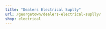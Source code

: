 ```yaml
---
title: "Dealers Electrical Suplly"
url: /georgetown/dealers-electrical-suplly/
shop: electrical
---
```

